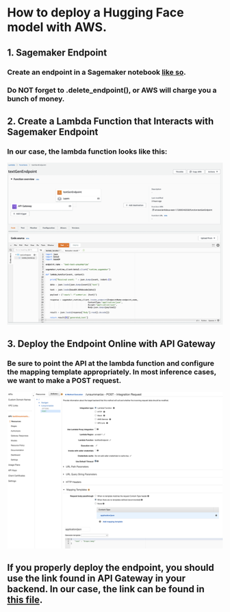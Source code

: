 # How to deploy a Hugging Face model with AWS.

## 1. Sagemaker Endpoint

### Create an endpoint in a Sagemaker notebook [like so](https://github.com/s-cafferty-nlp/nlp_endpoint_backend/blob/main/sagemaker_deploy_endpoint.ipynb).

### Do NOT forget to .delete_endpoint(), or AWS will charge you a bunch of money.

## 2. Create a Lambda Function that Interacts with Sagemaker Endpoint

### In our case, the lambda function looks like this:

![](https://github.com/s-cafferty-nlp/nlp_endpoint_backend/blob/main/images/lambda_function.png)

## 3. Deploy the Endpoint Online with API Gateway 

### Be sure to point the API at the lambda function and configure the mapping template appropriately. In most inference cases, we want to make a POST request.

![](https://github.com/s-cafferty-nlp/nlp_endpoint_backend/blob/main/images/api_gateway.png)

## If you properly deploy the endpoint, you should use the link found in API Gateway in your backend. In our case, the link can be found in [this file](https://github.com/s-cafferty-nlp/nlp_endpoint_backend/blob/main/backend/controllers/inferenceController.js).  
